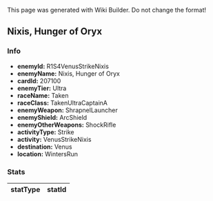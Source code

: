 <span class="wiki-builder">This page was generated with Wiki Builder. Do not change the format!</span>

## Nixis, Hunger of Oryx
### Info
* **enemyId:** R1S4VenusStrikeNixis
* **enemyName:** Nixis, Hunger of Oryx
* **cardId:** 207100
* **enemyTier:** Ultra
* **raceName:** Taken
* **raceClass:** TakenUltraCaptainA
* **enemyWeapon:** ShrapnelLauncher
* **enemyShield:** ArcShield
* **enemyOtherWeapons:** ShockRifle
* **activityType:** Strike
* **activity:** VenusStrikeNixis
* **destination:** Venus
* **location:** WintersRun

### Stats
statType | statId
-------- | ------

